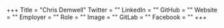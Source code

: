 +++
Title = "Chris Demwell"
Twitter = ""
LinkedIn = ""
GitHub = ""
Website = ""
Employer = ""
Role = ""
Image = ""
GitLab = ""
Facebook = ""
+++
